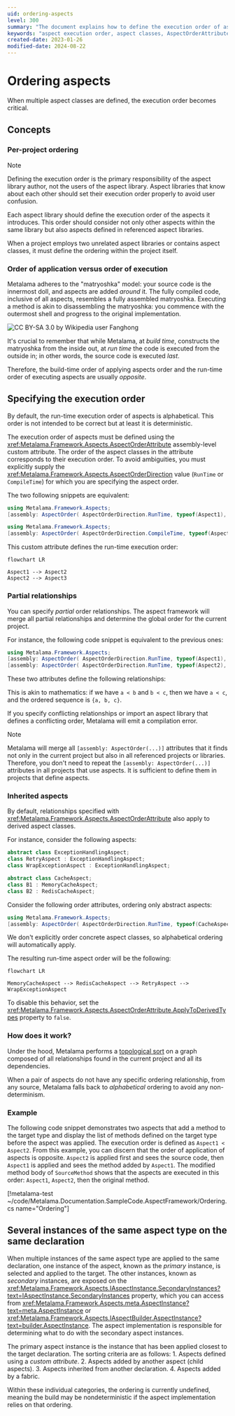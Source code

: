 ```yaml
---
uid: ordering-aspects
level: 300
summary: "The document explains how to define the execution order of aspect classes in Metalama, a concept critical when multiple aspect classes are utilized. The execution order is defined using the AspectOrderAttribute assembly-level custom attribute. The order of aspect application and execution are opposite, and by default, the execution order is alphabetical."
keywords: "aspect execution order, aspect classes, AspectOrderAttribute, run-time order, build-time order, Metalama, aspect libraries, alphabetical order, AspectOrderDirection, derived aspect classes"
created-date: 2023-01-26
modified-date: 2024-08-22
---
```


# Ordering aspects

When multiple aspect classes are defined, the execution order becomes critical.

## Concepts

### Per-project ordering

> [!NOTE]
> Defining the execution order is the primary responsibility of the aspect library author, not the users of the aspect library. Aspect libraries that know about each other should set their execution order properly to avoid user confusion.

Each aspect library should define the execution order of the aspects it introduces. This order should consider not only other aspects within the same library but also aspects defined in referenced aspect libraries.

When a project employs two unrelated aspect libraries or contains aspect classes, it must define the ordering within the project itself.

### Order of application versus order of execution

Metalama adheres to the "matryoshka" model: your source code is the innermost doll, and aspects are added _around_ it. The fully compiled code, inclusive of all aspects, resembles a fully assembled matryoshka. Executing a method is akin to disassembling the matryoshka: you commence with the outermost shell and progress to the original implementation.

![](matryoshka.png "CC BY-SA 3.0 by Wikipedia user Fanghong")

It's crucial to remember that while Metalama, at _build time_, constructs the matryoshka from the inside out, at _run time_ the code is executed from the outside in; in other words, the source code is executed _last_.

Therefore, the build-time order of applying aspects order and the run-time order of executing aspects are usually _opposite_. 

## Specifying the execution order

By default, the run-time execution order of aspects is alphabetical. This order is not intended to be correct but at least it is deterministic.

The execution order of aspects must be defined using the <xref:Metalama.Framework.Aspects.AspectOrderAttribute> assembly-level custom attribute. The order of the aspect classes in the attribute corresponds to their execution order. To avoid ambiguities, you must explicitly supply the <xref:Metalama.Framework.Aspects.AspectOrderDirection> value (`RunTime` or `CompileTime`) for which you are specifying the aspect order.

The two following snippets are equivalent:

```cs
using Metalama.Framework.Aspects;
[assembly: AspectOrder( AspectOrderDirection.RunTime, typeof(Aspect1), typeof(Aspect2), typeof(Aspect3))]
```

```cs
using Metalama.Framework.Aspects;
[assembly: AspectOrder( AspectOrderDirection.CompileTime, typeof(Aspect3), typeof(Aspect2), typeof(Aspect1))]
```

This custom attribute defines the run-time execution order:


```mermaid
flowchart LR

Aspect1 --> Aspect2
Aspect2 --> Aspect3

```


### Partial relationships

You can specify _partial_ order relationships. The aspect framework will merge all partial relationships and determine the global order for the current project.

For instance, the following code snippet is equivalent to the previous ones:

```cs
using Metalama.Framework.Aspects;
[assembly: AspectOrder( AspectOrderDirection.RunTime, typeof(Aspect1), typeof(Aspect2))]
[assembly: AspectOrder( AspectOrderDirection.RunTime, typeof(Aspect2), typeof(Aspect3))]
```

These two attributes define the following relationships:

This is akin to mathematics: if we have `a < b` and `b < c`, then we have `a < c`, and the ordered sequence is `{a, b, c}`.

If you specify conflicting relationships or import an aspect library that defines a conflicting order, Metalama will emit a compilation error.

> [!NOTE]
> Metalama will merge all `[assembly: AspectOrder(...)]` attributes that it finds not only in the current project but also in all referenced projects or libraries. Therefore, you don't need to repeat the `[assembly: AspectOrder(...)]` attributes in all projects that use aspects. It is sufficient to define them in projects that define aspects.

### Inherited aspects

By default, relationships specified with <xref:Metalama.Framework.Aspects.AspectOrderAttribute> also apply to derived aspect classes. 

For instance, consider the following aspects:

```c#
abstract class ExceptionHandlingAspect;
class RetryAspect : ExceptionHandlingAspect;
class WrapExceptionAspect : ExceptionHandlingAspect;

abstract class CacheAspect;
class B1 : MemoryCacheAspect;
class B2 : RedisCacheAspect;
```

Consider the following order attributes, ordering only abstract aspects:

```cs
using Metalama.Framework.Aspects;
[assembly: AspectOrder( AspectOrderDirection.RunTime, typeof(CacheAspect), typeof(ExceptionHandlingAspect))]
```

We don't explicitly order concrete aspect classes, so alphabetical ordering will automatically apply.

The resulting run-time aspect order will be the following:

```mermaid
flowchart LR

MemoryCacheAspect --> RedisCacheAspect --> RetryAspect --> WrapExceptionAspect
```



To disable this behavior, set the <xref:Metalama.Framework.Aspects.AspectOrderAttribute.ApplyToDerivedTypes> property to `false`.

### How does it work?

Under the hood, Metalama performs a [topological sort](https://en.wikipedia.org/wiki/Topological_sorting) on a graph composed of all relationships found in the current project and all its dependencies.

When a pair of aspects do not have any specific ordering relationship, from any source, Metalama falls back to _alphabetical_ ordering to avoid any non-determinism.


### Example

The following code snippet demonstrates two aspects that add a method to the target type and display the list of methods defined on the target type before the aspect was applied. The execution order is defined as `Aspect1 < Aspect2`. From this example, you can discern that the order of application of aspects is opposite. `Aspect2` is applied first and sees the source code, then `Aspect1` is applied and sees the method added by `Aspect1`. The modified method body of `SourceMethod` shows that the aspects are executed in this order: `Aspect1`, `Aspect2`, then the original method.

[!metalama-test  ~/code/Metalama.Documentation.SampleCode.AspectFramework/Ordering.cs name="Ordering"]


## Several instances of the same aspect type on the same declaration

When multiple instances of the same aspect type are applied to the same declaration, one instance of the aspect, known as the _primary_ instance, is selected and applied to the target. The other instances, known as _secondary_ instances, are exposed on the <xref:Metalama.Framework.Aspects.IAspectInstance.SecondaryInstances?text=IAspectInstance.SecondaryInstances> property, which you can access from <xref:Metalama.Framework.Aspects.meta.AspectInstance?text=meta.AspectInstance> or <xref:Metalama.Framework.Aspects.IAspectBuilder.AspectInstance?text=builder.AspectInstance>. The aspect implementation is responsible for determining what to do with the secondary aspect instances.

The primary aspect instance is the instance that has been applied closest to the target declaration. The sorting criteria are as follows:
    1. Aspects defined using a _custom attribute_.
    2. Aspects added by another aspect (child aspects).
    3. Aspects inherited from another declaration.
    4. Aspects added by a fabric.

Within these individual categories, the ordering is currently undefined, meaning the build may be nondeterministic if the aspect implementation relies on that ordering.

[comment]: # (TODO: Example of handling secondary instances)

